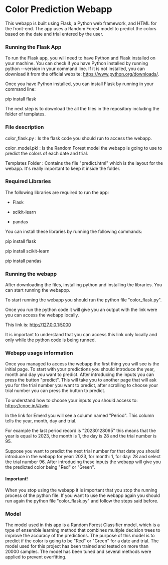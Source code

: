# Color Prediction Webapp
This webapp is built using Flask, a Python web framework, and HTML for the front-end. The app uses a Random Forest model to predict the colors based on the date and trial entered by the user.

### Running the Flask App
To run the Flask app, you will need to have Python and Flask installed on your machine. You can check if you have Python installed by running python --version in your command line. If it is not installed, you can download it from the official website: https://www.python.org/downloads/.

Once you have Python installed, you can install Flask by running in your command line:

pip install flask

The next step is to download the all the files in the repository including the folder of templates.

### File description
color_flask.py : Is the flask code you should run to access the webapp.

color_model.pkl : Is the Random Forest model the webapp is going to use to predict the colors of each date and trial.

Templates Folder : Contains the file "predict.html" which is the layout for the webapp. It's really important to keep it inside the folder. 

### Required Libraries
The following libraries are required to run the app:
- Flask

- scikit-learn

- pandas

You can install these libraries by running the following commands:

pip install flask

pip install scikit-learn

pip install pandas

### Running the webapp
After downloading the files, installing python and installing the libraries. You can start running the webappp.

To start running the webapp you should run the python file "color_flask.py".

Once you run the python code it will give you an output with the link were you can access the webapp locally.

This link is: http://127.0.0.1:5000

It is important to understand that you can access this link only locally and only while the python code is being runned.

### Webapp usage information
Once you managed to access the webapp the first thing you will see is the initial page. To start with your predictions you should introduce the year, month and day you want to predict. After introducing the inputs you can press the button "predict". This will take you to another page that will ask you for the trial number you want to predict, after scrolling to choose your trial number you can press the button to predict.

To understand how to choose your inputs you should access to: https://cooe.in/#/win

In the link for Emerd you will see a column named "Period". This column tells the year, month, day and trial.

For example the last period record is "20230128095" this means that the year is equal to 2023, the month is 1, the day is 28 and the trial number is 95. 

Suppose you want to predict the next trial number for that date you should introduce in the webapp for year: 2023, for month: 1, for day: 28 and select the trial number 96. After introducing these inputs the webapp will give you the predicted color being "Red" or "Green".

#### Important!

When you stop using the webapp it is important that you stop the running process of the python file. If you want to use the webapp again you should run again the python file "color_flask.py" and follow the steps said before.

### Model
The model used in this app is a Random Forest Classifier model, which is a type of ensemble learning method that combines multiple decision trees to improve the accuracy of the predictions. The purpose of this model is to predict if the color is going to be "Red" or "Green" for a date and trial. The model used for this project has been trained and tested on more than 20000 samples. The model has been tuned and several methods were applied to prevent overfitting. 
